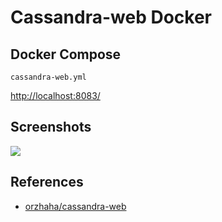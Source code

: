 # Cassandra-web Docker

## Docker Compose
`cassandra-web.yml`

[http://localhost:8083/](http://localhost:8083/)

## Screenshots
![](https://github.com/orzhaha/cassandra-web/blob/master/webui.gif?raw=true)

## References
- [orzhaha/cassandra-web](https://github.com/orzhaha/cassandra-web)